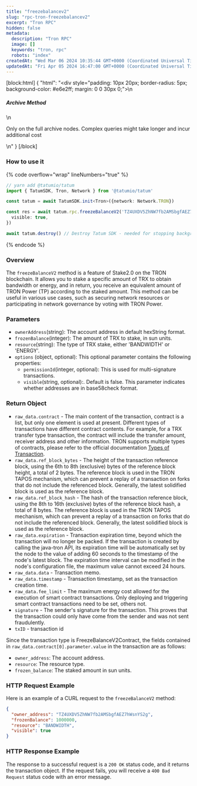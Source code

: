 ```yaml
---
title: "freezebalancev2"
slug: "rpc-tron-freezebalancev2"
excerpt: "Tron RPC"
hidden: false
metadata: 
  description: "Tron RPC"
  image: []
  keywords: "tron, rpc"
  robots: "index"
createdAt: "Wed Mar 06 2024 10:35:44 GMT+0000 (Coordinated Universal Time)"
updatedAt: "Fri Apr 05 2024 16:47:00 GMT+0000 (Coordinated Universal Time)"
---
```

[block:html]
{
  "html": "<div style=\"padding: 10px 20px; border-radius: 5px; background-color: #e6e2ff; margin: 0 0 30px 0;\">\n  <h5>Archive Method</h5>\n  <p>Only on the full archive nodes. Complex queries might take longer and incur additional cost</p>\n</div>"
}
[/block]


### How to use it

{% code overflow="wrap" lineNumbers="true" %}

```typescript
// yarn add @tatumio/tatum
import { TatumSDK, Tron, Network } from '@tatumio/tatum'

const tatum = await TatumSDK.init<Tron>({network: Network.TRON})

const res = await tatum.rpc.freezeBalanceV2('TZ4UXDV5ZhNW7fb2AMSbgfAEZ7hWsnYS2g', 10000000, 'ENERGY', {
  visible: true,
})

await tatum.destroy() // Destroy Tatum SDK - needed for stopping background jobs
```

{% endcode %}

### Overview

The `freezeBalanceV2` method is a feature of Stake2.0 on the TRON blockchain. It allows you to stake a specific amount of TRX to obtain bandwidth or energy, and in return, you receive an equivalent amount of TRON Power (TP) according to the staked amount. This method can be useful in various use cases, such as securing network resources or participating in network governance by voting with TRON Power.

### Parameters

- `ownerAddress`(string):  The account address in default hexString format.
- `frozenBalance`(integer):  The amount of TRX to stake, in sun units.
- `resource`(string): The type of TRX stake, either 'BANDWIDTH' or 'ENERGY'.
- `options` (object, optional): This optional parameter contains the following properties:
  - `permissionId`(integer, optional): This is used for multi-signature transactions.
  - `visible`(string, optional):. Default is false. This parameter indicates whether addresses are in base58check format.

### Return Object

- `raw_data.contract` - The main content of the transaction, contract is a list, but only one element is used at present. Different types of transactions have different contract contents. For example, for a TRX transfer type transaction, the contract will include the transfer amount, receiver address and other information. TRON supports multiple types of contracts, please refer to the official documentation [Types of Transaction](https://developers.tron.network/docs/tron-protocol-transaction#types-of-transaction).
- `raw_data.ref_block_bytes` - The height of the transaction reference block, using the 6th to 8th (exclusive) bytes of the reference block height, a total of 2 bytes. The reference block is used in the TRON TAPOS mechanism, which can prevent a replay of a transaction on forks that do not include the referenced block. Generally, the latest solidified block is used as the reference block.
- `raw_data.ref_block_hash` - The hash of the transaction reference block, using the 8th to 16th (exclusive) bytes of the reference block hash, a total of 8 bytes. The reference block is used in the TRON TAPOS mechanism, which can prevent a replay of a transaction on forks that do not include the referenced block. Generally, the latest solidified block is used as the reference block.
- `raw_data.expiration` - Transaction expiration time, beyond which the transaction will no longer be packed. If the transaction is created by calling the java-tron API, its expiration time will be automatically set by the node to the value of adding 60 seconds to the timestamp of the node's latest block. The expiration time interval can be modified in the node's configuration file, the maximum value cannot exceed 24 hours.
- `raw_data.data` - Transaction memo.
- `raw_data.timestamp` - Transaction timestamp, set as the transaction creation time.
- `raw_data.fee_limit` - The maximum energy cost allowed for the execution of smart contract transactions. Only deploying and triggering smart contract transactions need to be set, others not.
- `signature` - The sender's signature for the transaction. This proves that the transaction could only have come from the sender and was not sent fraudulently.
- `txID` - transaction id

Since the transaction type is FreezeBalanceV2Contract, the fields contained in `raw_data.contract[0].parameter.value` in the transaction are as follows:

- `owner_address`: The account address.
- `resource`: The resource type.
- `frozen_balance`: The staked amount in sun units.

### HTTP Request Example

Here is an example of a CURL request to the `freezeBalanceV2` method:

```json
{
  "owner_address": "TZ4UXDV5ZhNW7fb2AMSbgfAEZ7hWsnYS2g",
  "frozenBalance": 1000000,
  "resource": "BANDWIDTH",
  "visible": true
}
```

### HTTP Response Example

The response to a successful request is a `200 OK` status code, and it returns the transaction object. If the request fails, you will receive a `400 Bad Request` status code with an error message.
